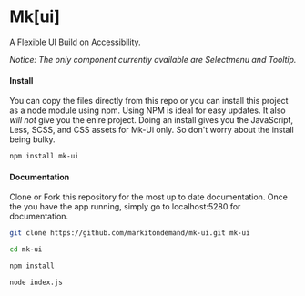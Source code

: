 # Mk[ui]

A Flexible UI Build on Accessibility.

*Notice: The only component currently available are Selectmenu and Tooltip.*

#### Install

You can copy the files directly from this repo or you can install this project as a node module using npm. Using NPM is ideal for easy updates. It also *will not* give you the enire project. Doing an install gives you the JavaScript, Less, SCSS, and CSS assets for Mk-Ui only. So don't worry about the install being bulky.

```bash
npm install mk-ui
```

#### Documentation

Clone or Fork this repository for the most up to date documentation. Once the you have the app running, simply go to localhost:5280 for documentation.

```bash
git clone https://github.com/markitondemand/mk-ui.git mk-ui

cd mk-ui

npm install

node index.js
```
